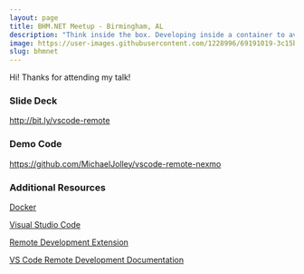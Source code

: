```yaml
---
layout: page
title: BHM.NET Meetup - Birmingham, AL
description: "Think inside the box. Developing inside a container to avoid conflicts, improve security and speed up on-boarding"
image: https://user-images.githubusercontent.com/1228996/69191019-3c15b480-0ae7-11ea-9112-ead443d90563.png
slug: bhmnet
---
```


Hi! Thanks for attending my talk!

### Slide Deck

<a href="http://bit.ly/vscode-remote" target="_blank">http://bit.ly/vscode-remote</a>

### Demo Code

<a href="https://github.com/MichaelJolley/vscode-remote-nexmo" target="_blank">https://github.com/MichaelJolley/vscode-remote-nexmo</a>

### Additional Resources

<a href="https://www.docker.com/" target="_blank">Docker</a>

<a href="https://code.visualstudio.com/" target="_blank">Visual Studio Code</a>

<a href="https://marketplace.visualstudio.com/items?itemName=ms-vscode-remote.vscode-remote-extensionpack" target="_blank">Remote Development Extension</a>

<a href="https://code.visualstudio.com/docs/remote/remote-overview" target="_blank">VS Code Remote Development Documentation</a>
